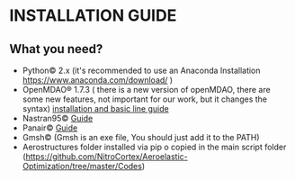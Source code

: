 # INSTALLATION GUIDE
## What you need?
* Python© 2.x (it's recommended to use an Anaconda Installation https://www.anaconda.com/download/ )
* OpenMDAO® 1.7.3 ( there is a new version of openMDAO, there are some new features, not important for our work, but it changes the syntax) [installation and basic line guide](https://github.com/NitroCortex/Aeroelastic-Optimization/blob/master/Tutorial/Installation/openmdao.pdf )
* Nastran95© [Guide](https://github.com/NitroCortex/Aeroelastic-Optimization/blob/master/Tutorial/Installation/Nastran95_Installation_Guide_for_Windows.pdf) 
* Panair© [Guide](https://github.com/NitroCortex/Aeroelastic-Optimization/blob/master/Tutorial/Installation/Panair_Panim_installation_guide.pdf)
* Gmsh© (Gmsh is an exe file, You should just add it to the PATH)
* Aerostructures folder installed via pip o copied in the main script folder (https://github.com/NitroCortex/Aeroelastic-Optimization/tree/master/Codes)
